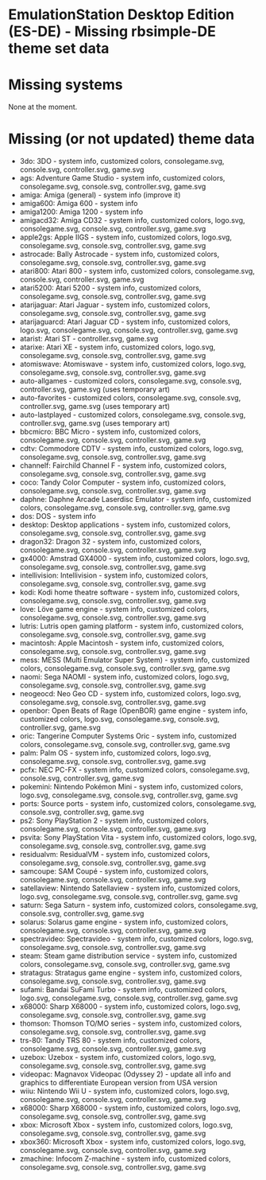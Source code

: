 # EmulationStation Desktop Edition (ES-DE) - Missing rbsimple-DE theme set data

# Missing systems

None at the moment.

# Missing (or not updated) theme data

* 3do: 3DO - system info, customized colors, consolegame.svg, console.svg, controller.svg, game.svg
* ags: Adventure Game Studio - system info, customized colors, consolegame.svg, console.svg, controller.svg, game.svg
* amiga: Amiga (general) - system info (improve it)
* amiga600: Amiga 600 - system info
* amiga1200: Amiga 1200 - system info
* amigacd32: Amiga CD32 - system info, customized colors, logo.svg, consolegame.svg, console.svg, controller.svg, game.svg
* apple2gs: Apple IIGS - system info, customized colors, logo.svg, consolegame.svg, console.svg, controller.svg, game.svg
* astrocade: Bally Astrocade - system info, customized colors, consolegame.svg, console.svg, controller.svg, game.svg
* atari800: Atari 800 - system info, customized colors, consolegame.svg, console.svg, controller.svg, game.svg
* atari5200: Atari 5200 - system info, customized colors, consolegame.svg, console.svg, controller.svg, game.svg
* atarijaguar: Atari Jaguar - system info, customized colors, consolegame.svg, console.svg, controller.svg, game.svg
* atarijaguarcd: Atari Jaguar CD - system info, customized colors, logo.svg, consolegame.svg, console.svg, controller.svg, game.svg
* atarist: Atari ST - controller.svg, game.svg
* atarixe: Atari XE - system info, customized colors, logo.svg, consolegame.svg, console.svg, controller.svg, game.svg
* atomiswave: Atomiswave - system info, customized colors, logo.svg, consolegame.svg, console.svg, controller.svg, game.svg
* auto-allgames - customized colors, consolegame.svg, console.svg, controller.svg, game.svg (uses temporary art)
* auto-favorites - customized colors, consolegame.svg, console.svg, controller.svg, game.svg (uses temporary art)
* auto-lastplayed - customized colors, consolegame.svg, console.svg, controller.svg, game.svg (uses temporary art)
* bbcmicro: BBC Micro - system info, customized colors, consolegame.svg, console.svg, controller.svg, game.svg
* cdtv: Commodore CDTV - system info, customized colors, logo.svg, consolegame.svg, console.svg, controller.svg, game.svg
* channelf: Fairchild Channel F - system info, customized colors, consolegame.svg, console.svg, controller.svg, game.svg
* coco: Tandy Color Computer - system info, customized colors, consolegame.svg, console.svg, controller.svg, game.svg
* daphne: Daphne Arcade Laserdisc Emulator - system info, customized colors, consolegame.svg, console.svg, controller.svg, game.svg
* dos: DOS - system info
* desktop: Desktop applications - system info, customized colors, consolegame.svg, console.svg, controller.svg, game.svg
* dragon32: Dragon 32 - system info, customized colors, consolegame.svg, console.svg, controller.svg, game.svg
* gx4000: Amstrad GX4000 - system info, customized colors, logo.svg, consolegame.svg, console.svg, controller.svg, game.svg
* intellivision: Intellivision - system info, customized colors, consolegame.svg, console.svg, controller.svg, game.svg
* kodi: Kodi home theatre software - system info, customized colors, consolegame.svg, console.svg, controller.svg, game.svg
* love: Löve game engine - system info, customized colors, consolegame.svg, console.svg, controller.svg, game.svg
* lutris: Lutris open gaming platform - system info, customized colors, consolegame.svg, console.svg, controller.svg, game.svg
* macintosh: Apple Macintosh - system info, customized colors, consolegame.svg, console.svg, controller.svg, game.svg
* mess: MESS (Multi Emulator Super System) - system info, customized colors, consolegame.svg, console.svg, controller.svg, game.svg
* naomi: Sega NAOMI - system info, customized colors, logo.svg, consolegame.svg, console.svg, controller.svg, game.svg
* neogeocd: Neo Geo CD - system info, customized colors, logo.svg, consolegame.svg, console.svg, controller.svg, game.svg
* openbor: Open Beats of Rage (OpenBOR) game engine - system info, customized colors, logo.svg, consolegame.svg, console.svg, controller.svg, game.svg
* oric: Tangerine Computer Systems Oric - system info, customized colors, consolegame.svg, console.svg, controller.svg, game.svg
* palm: Palm OS - system info, customized colors, logo.svg, consolegame.svg, console.svg, controller.svg, game.svg
* pcfx: NEC PC-FX - system info, customized colors, consolegame.svg, console.svg, controller.svg, game.svg
* pokemini: Nintendo Pokémon Mini - system info, customized colors, logo.svg, consolegame.svg, console.svg, controller.svg, game.svg
* ports: Source ports - system info, customized colors, consolegame.svg, console.svg, controller.svg, game.svg
* ps2: Sony PlayStation 2 - system info, customized colors, consolegame.svg, console.svg, controller.svg, game.svg
* psvita: Sony PlayStation Vita - system info, customized colors, logo.svg, consolegame.svg, console.svg, controller.svg, game.svg
* residualvm: ResidualVM - system info, customized colors, consolegame.svg, console.svg, controller.svg, game.svg
* samcoupe: SAM Coupé - system info, customized colors, consolegame.svg, console.svg, controller.svg, game.svg
* satellaview: Nintendo Satellaview - system info, customized colors, logo.svg, consolegame.svg, console.svg, controller.svg, game.svg
* saturn: Sega Saturn - system info, customized colors, consolegame.svg, console.svg, controller.svg, game.svg
* solarus: Solarus game engine - system info, customized colors, consolegame.svg, console.svg, controller.svg, game.svg
* spectravideo: Spectravideo - system info, customized colors, logo.svg, consolegame.svg, console.svg, controller.svg, game.svg
* steam: Steam game distribution service - system info, customized colors, consolegame.svg, console.svg, controller.svg, game.svg
* stratagus: Stratagus game engine - system info, customized colors, consolegame.svg, console.svg, controller.svg, game.svg
* sufami: Bandai SuFami Turbo - system info, customized colors, logo.svg, consolegame.svg, console.svg, controller.svg, game.svg
* x68000: Sharp X68000 - system info, customized colors, logo.svg, consolegame.svg, console.svg, controller.svg, game.svg
* thomson: Thomson TO/MO series - system info, customized colors, consolegame.svg, console.svg, controller.svg, game.svg
* trs-80: Tandy TRS 80 - system info, customized colors, consolegame.svg, console.svg, controller.svg, game.svg
* uzebox: Uzebox - system info, customized colors, logo.svg, consolegame.svg, console.svg, controller.svg, game.svg
* videopac: Magnavox Videopac (Odyssey 2) - update all info and graphics to differentiate European version from USA version
* wiiu: Nintendo Wii U - system info, customized colors, logo.svg, consolegame.svg, console.svg, controller.svg, game.svg
* x68000: Sharp X68000 - system info, customized colors, logo.svg, consolegame.svg, console.svg, controller.svg, game.svg
* xbox: Microsoft Xbox - system info, customized colors, logo.svg, consolegame.svg, console.svg, controller.svg, game.svg
* xbox360: Microsoft Xbox - system info, customized colors, logo.svg, consolegame.svg, console.svg, controller.svg, game.svg
* zmachine: Infocom Z-machine - system info, customized colors, consolegame.svg, console.svg, controller.svg, game.svg
